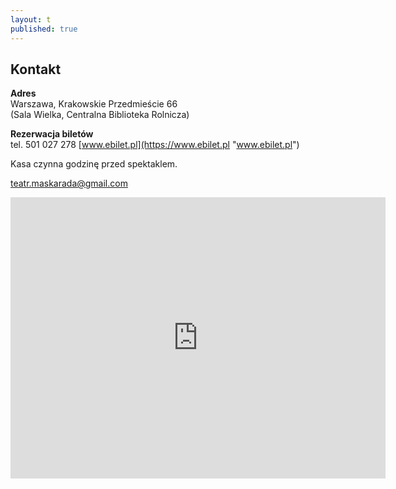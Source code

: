 ```yaml
---
layout: t
published: true
---
```



## Kontakt

**Adres**  
Warszawa, Krakowskie Przedmieście 66<br />(Sala Wielka, Centralna Biblioteka Rolnicza)  

**Rezerwacja biletów**  
tel. 501 027 278  [www.ebilet.pl](https://www.ebilet.pl "www.ebilet.pl")

Kasa czynna godzinę przed spektaklem.  

teatr.maskarada@gmail.com


<iframe width="600" height="450" frameborder="0" style="border:0" src="https://www.google.com/maps/embed/v1/place?q=Krakowskie%20Przedmie%C5%9Bcie%2066%2C%20Warsaw%2C%20Poland&key=AIzaSyAj10GiD4y7BTXuxJbZHsQrkio4VBCvoXU" allowfullscreen></iframe>




<!--
Spektakle kwietniowe pokazujemy na scenie teatralnej <br />Domu Kultury Praga na ul. Dąbrowszczaków 2/4<br /><br />tel. 501 027 278

<br /><br />

<form target="_blank" method="get" action="http://maps.google.com/maps"> 
Wpisz po przecinku nazwę ulicy, z której do nas wyruszasz :
<input type="text" value="Warszawa," name="saddr">
<input type="hidden" value="Warszawa, Dąbrowszczaków 2" name="daddr">
<input type="submit" value=" Pokaż trasę ">
 </form>
 
<br />
-->
